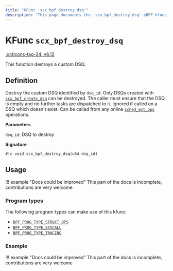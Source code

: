 ```yaml
---
title: "KFunc 'scx_bpf_destroy_dsq'"
description: "This page documents the 'scx_bpf_destroy_dsq' eBPF kfunc, including its definition, usage, program types that can use it, and examples."
---
```

# KFunc `scx_bpf_destroy_dsq`

<!-- [FEATURE_TAG](scx_bpf_destroy_dsq) -->
[:octicons-tag-24: v6.12](https://github.com/torvalds/linux/commit/f0e1a0643a59bf1f922fa209cec86a170b784f3f)
<!-- [/FEATURE_TAG] -->

This function destroys a custom DSQ.

## Definition

Destroy the custom DSQ identified by `dsq_id`. Only DSQs created with [`scx_bpf_create_dsq`](scx_bpf_create_dsq.md) can be destroyed. The caller must ensure that the DSQ is empty and no further tasks are dispatched to it. Ignored if called on a DSQ which doesn't exist. Can be called from any online [`sched_ext_ops`](../program-type/BPF_PROG_TYPE_STRUCT_OPS/sched_ext_ops.md) operations.

**Parameters**

`dsq_id`: DSQ to destroy

**Signature**

<!-- [KFUNC_DEF] -->
`#!c void scx_bpf_destroy_dsq(u64 dsq_id)`
<!-- [/KFUNC_DEF] -->

## Usage

!!! example "Docs could be improved"
    This part of the docs is incomplete, contributions are very welcome

### Program types

The following program types can make use of this kfunc:

<!-- [KFUNC_PROG_REF] -->
- [`BPF_PROG_TYPE_STRUCT_OPS`](../program-type/BPF_PROG_TYPE_STRUCT_OPS.md)
- [`BPF_PROG_TYPE_SYSCALL`](../program-type/BPF_PROG_TYPE_SYSCALL.md)
- [`BPF_PROG_TYPE_TRACING`](../program-type/BPF_PROG_TYPE_TRACING.md)
<!-- [/KFUNC_PROG_REF] -->

### Example

!!! example "Docs could be improved"
    This part of the docs is incomplete, contributions are very welcome

